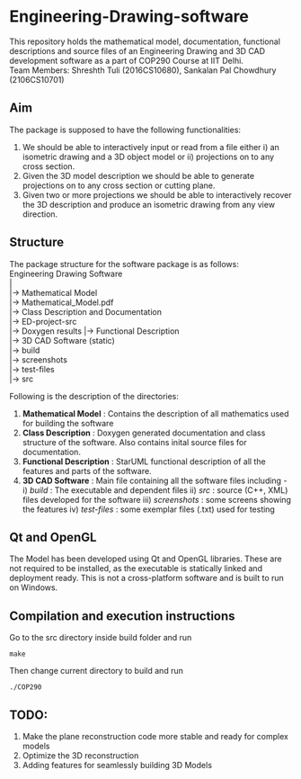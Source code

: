 # Engineering-Drawing-software

This repository holds the mathematical model, documentation, functional descriptions and source files of an Engineering Drawing and 3D CAD
 development software as a part of COP290 Course at IIT Delhi. </br>
 Team Members: Shreshth Tuli (2016CS10680), Sankalan Pal Chowdhury (2106CS10701) 
 
 ## Aim

The package is supposed to have the following functionalities:
   1. We should be able to interactively input or read from a file either i) an isometric drawing and a 3D object model or ii) projections on to any cross section.
   2. Given the 3D model description we should be able to generate projections on to any cross section or cutting plane.
   3. Given two or more projections we should be able to interactively recover the 3D description and produce an isometric drawing from any view direction. 

## Structure

The package structure for the software package is as follows:  
Engineering Drawing Software </br>
  |  </br>
  |-> Mathematical Model</br>
    |-> Mathematical_Model.pdf</br>
  |-> Class Description and Documentation </br>
    |-> ED-project-src</br>
    |-> Doxygen results
  |-> Functional Description</br>
  |-> 3D CAD Software (static)</br>
    |-> build</br>
    |-> screenshots</br>
    |-> test-files</br>
    |-> src</br>
    
Following is the description of the directories:
1. **Mathematical Model** : Contains the description of all mathematics used for building the software
2. **Class Description** : Doxygen generated documentation and class structure of the software. Also contains inital source files for documentation.
3. **Functional Description** : StarUML functional description of all the features and parts of the software.
4. **3D CAD Software** : Main file containing all the software files including - 
i) *build* : The executable and dependent files 
ii) *src* : source (C++, XML) files developed for the software
iii) *screenshots* : some screens showing the features
iv) *test-files* : some exemplar files (.txt) used for testing

## Qt and OpenGL

The Model has been developed using Qt and OpenGL libraries. These are not required to be installed, as the executable is statically linked and deployment ready.
This is not a cross-platform software and is built to run on Windows.

## Compilation and execution instructions
 
Go to the src directory inside build folder and run
```
make
```
Then change current directory to build and run
```
./COP290
```

## TODO:

1. Make the plane reconstruction code more stable and ready for complex models
2. Optimize the 3D reconstruction
3. Adding features for seamlessly building 3D Models

